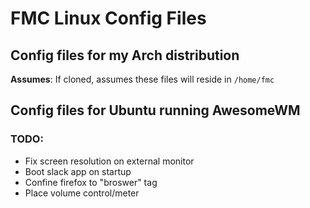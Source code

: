 # FMC Linux Config Files

## Config files for my Arch distribution

__Assumes__: If cloned, assumes these files will reside in `/home/fmc`

## Config files for Ubuntu running AwesomeWM

### TODO:
* Fix screen resolution on external monitor
* Boot slack app on startup
* Confine firefox to "broswer" tag
* Place volume control/meter
